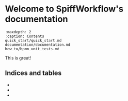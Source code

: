 # Welcome to SpiffWorkflow's documentation

```{toctree}
:maxdepth: 2
:caption: Contents
quick_start/quick_start.md
documentation/documentation.md
how_to/bpmn_unit_tests.md
```

This is great!

## Indices and tables

* [](genindex)
* [](modindex)
* [](search)
